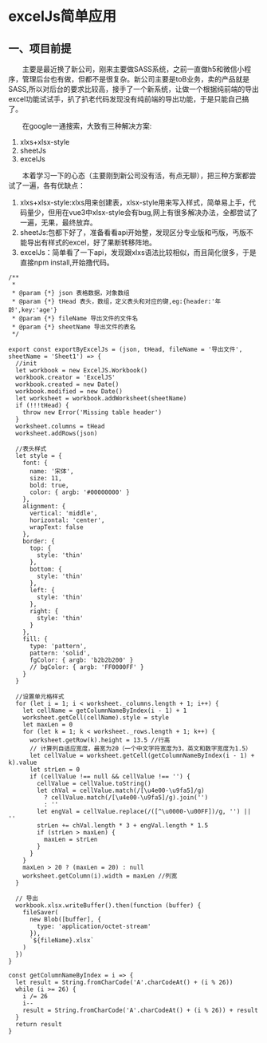 # excelJs简单应用

## 一、项目前提
&emsp;&emsp;主要是最近换了新公司，刚来主要做SASS系统，之前一直做h5和微信小程序，管理后台也有做，但都不是很复杂。新公司主要是toB业务，卖的产品就是SASS,所以对后台的要求比较高，接手了一个新系统，让做一个根据纯前端的导出excel功能试试手，扒了扒老代码发现没有纯前端的导出功能，于是只能自己搞了。

&emsp;&emsp;在google一通搜索，大致有三种解决方案:

1. xlxs+xlsx-style
2. sheetJs
3. excelJs

&emsp;&emsp;本着学习一下的心态（主要刚到新公司没有活，有点无聊），把三种方案都尝试了一遍，各有优缺点：

1. xlxs+xlsx-style:xlxs用来创建表，xlsx-style用来写入样式，简单易上手，代码量少，但用在vue3中xlsx-style会有bug,网上有很多解决办法，全都尝试了一遍，无果，最终放弃。
2. sheetJs:包都下好了，准备看看api开始整，发现区分专业版和丐版，丐版不能导出有样式的excel，好了果断转移阵地。
3. excelJs：简单看了一下api，发现跟xlxs语法比较相似，而且简化很多，于是直接npm install,开始撸代码。

```
/**
 *
 * @param {*} json 表格数据，对象数组
 * @param {*} tHead 表头，数组，定义表头和对应的键,eg:{header:'年龄',key:'age'}
 * @param {*} fileName 导出文件的文件名
 * @param {*} sheetName 导出文件的表名
 */

export const exportByExcelJs = (json, tHead, fileName = '导出文件', sheetName = 'Sheet1') => {
  //init
  let workbook = new ExcelJS.Workbook()
  workbook.creator = 'ExcelJS'
  workbook.created = new Date()
  workbook.modified = new Date()
  let worksheet = workbook.addWorksheet(sheetName)
  if (!!!tHead) {
    throw new Error('Missing table header')
  }
  worksheet.columns = tHead
  worksheet.addRows(json)

  //表头样式
  let style = {
    font: {
      name: '宋体',
      size: 11,
      bold: true,
      color: { argb: '#00000000' }
    },
    alignment: {
      vertical: 'middle',
      horizontal: 'center',
      wrapText: false
    },
    border: {
      top: {
        style: 'thin'
      },
      bottom: {
        style: 'thin'
      },
      left: {
        style: 'thin'
      },
      right: {
        style: 'thin'
      }
    },
    fill: {
      type: 'pattern',
      pattern: 'solid',
      fgColor: { argb: 'b2b2b200' }
      // bgColor: { argb: 'FF0000FF' }
    }
  }

  //设置单元格样式
  for (let i = 1; i < worksheet._columns.length + 1; i++) {
    let cellName = getColumnNameByIndex(i - 1) + 1
    worksheet.getCell(cellName).style = style
    let maxLen = 0
    for (let k = 1; k < worksheet._rows.length + 1; k++) {
      worksheet.getRow(k).height = 13.5 //行高
      // 计算列自适应宽度，最宽为20（一个中文字符宽度为3，英文和数字宽度为1.5）
      let cellValue = worksheet.getCell(getColumnNameByIndex(i - 1) + k).value
      let strLen = 0
      if (cellValue !== null && cellValue !== '') {
        cellValue = cellValue.toString()
        let chVal = cellValue.match(/[\u4e00-\u9fa5]/g)
          ? cellValue.match(/[\u4e00-\u9fa5]/g).join('')
          : ''
        let engVal = cellValue.replace(/([^\u0000-\u00FF])/g, '') || ''
        strLen += chVal.length * 3 + engVal.length * 1.5
        if (strLen > maxLen) {
          maxLen = strLen
        }
      }
    }
    maxLen > 20 ? (maxLen = 20) : null
    worksheet.getColumn(i).width = maxLen //列宽
  }

  // 导出
  workbook.xlsx.writeBuffer().then(function (buffer) {
    fileSaver(
      new Blob([buffer], {
        type: 'application/octet-stream'
      }),
      `${fileName}.xlsx`
    )
  })
}

const getColumnNameByIndex = i => {
  let result = String.fromCharCode('A'.charCodeAt() + (i % 26))
  while (i >= 26) {
    i /= 26
    i--
    result = String.fromCharCode('A'.charCodeAt() + (i % 26)) + result
  }
  return result
}
```
